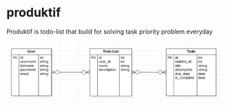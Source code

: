 # produktif
Produktif is todo-list that build for solving task priority problem everyday

![Image of Database](https://github.com/Robihamanto/produktif/blob/master/Screen%20Shot%202020-03-12%20at%2009.52.24.png)
